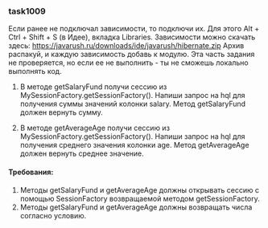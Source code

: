 
### task1009

Если ранее не подключал зависимости, то подключи их. Для этого Alt + Ctrl + Shift + S (в Идее), вкладка Libraries.
Зависимости можно скачать здесь: https://javarush.ru/downloads/ide/javarush/hibernate.zip
Архив распакуй, и каждую зависимость добавь к модулю.
Эта часть задания не проверяется, но если ее не выполнить - ты не сможешь локально выполнять код.

1. В методе getSalaryFund получи сессию из MySessionFactory.getSessionFactory().
Напиши запрос на hql для получения суммы значений колонки salary.
Метод getSalaryFund должен вернуть сумму.

2. В методе getAverageAge получи сессию из MySessionFactory.getSessionFactory().
Напиши запрос на hql для получения среднего значения колонки age.
Метод getAverageAge должен вернуть среднее значение.


#### Требования:
1.	Методы getSalaryFund и getAverageAge должны открывать сессию с помощью SessionFactory возвращаемой методом getSessionFactory.
2.	Методы getSalaryFund и getAverageAge должны возвращать числа согласно условию.
